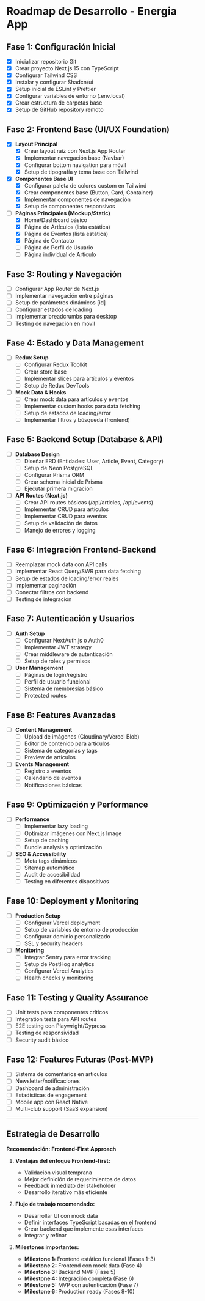 # Roadmap de Desarrollo - Energia App

## Fase 1: Configuración Inicial
- [x] Inicializar repositorio Git
- [x] Crear proyecto Next.js 15 con TypeScript
- [x] Configurar Tailwind CSS
- [x] Instalar y configurar Shadcn/ui
- [x] Setup inicial de ESLint y Prettier
- [x] Configurar variables de entorno (.env.local)
- [x] Crear estructura de carpetas base
- [x] Setup de GitHub repository remoto

## Fase 2: Frontend Base (UI/UX Foundation)
- [x] **Layout Principal**
  - [x] Crear layout raíz con Next.js App Router
  - [x] Implementar navegación base (Navbar)
  - [x] Configurar bottom navigation para móvil
  - [x] Setup de tipografía y tema base con Tailwind
  
- [x] **Componentes Base UI**
  - [x] Configurar paleta de colores custom en Tailwind
  - [x] Crear componentes base (Button, Card, Container)
  - [x] Implementar componentes de navegación
  - [x] Setup de componentes responsivos

- [ ] **Páginas Principales (Mockup/Static)**
  - [x] Home/Dashboard básico
  - [x] Página de Artículos (lista estática)
  - [x] Página de Eventos (lista estática)
  - [x] Página de Contacto
  - [ ] Página de Perfil de Usuario
  - [ ] Página individual de Artículo

## Fase 3: Routing y Navegación
- [ ] Configurar App Router de Next.js
- [ ] Implementar navegación entre páginas
- [ ] Setup de parámetros dinámicos [id]
- [ ] Configurar estados de loading
- [ ] Implementar breadcrumbs para desktop
- [ ] Testing de navegación en móvil

## Fase 4: Estado y Data Management
- [ ] **Redux Setup**
  - [ ] Configurar Redux Toolkit
  - [ ] Crear store base
  - [ ] Implementar slices para artículos y eventos
  - [ ] Setup de Redux DevTools

- [ ] **Mock Data & Hooks**
  - [ ] Crear mock data para artículos y eventos
  - [ ] Implementar custom hooks para data fetching
  - [ ] Setup de estados de loading/error
  - [ ] Implementar filtros y búsqueda (frontend)

## Fase 5: Backend Setup (Database & API)
- [ ] **Database Design**
  - [ ] Diseñar ERD (Entidades: User, Article, Event, Category)
  - [ ] Setup de Neon PostgreSQL
  - [ ] Configurar Prisma ORM
  - [ ] Crear schema inicial de Prisma
  - [ ] Ejecutar primera migración

- [ ] **API Routes (Next.js)**
  - [ ] Crear API routes básicas (/api/articles, /api/events)
  - [ ] Implementar CRUD para artículos
  - [ ] Implementar CRUD para eventos
  - [ ] Setup de validación de datos
  - [ ] Manejo de errores y logging

## Fase 6: Integración Frontend-Backend
- [ ] Reemplazar mock data con API calls
- [ ] Implementar React Query/SWR para data fetching
- [ ] Setup de estados de loading/error reales
- [ ] Implementar paginación
- [ ] Conectar filtros con backend
- [ ] Testing de integración

## Fase 7: Autenticación y Usuarios
- [ ] **Auth Setup**
  - [ ] Configurar NextAuth.js o Auth0
  - [ ] Implementar JWT strategy
  - [ ] Crear middleware de autenticación
  - [ ] Setup de roles y permisos

- [ ] **User Management**
  - [ ] Páginas de login/registro
  - [ ] Perfil de usuario funcional
  - [ ] Sistema de membresías básico
  - [ ] Protected routes

## Fase 8: Features Avanzadas
- [ ] **Content Management**
  - [ ] Upload de imágenes (Cloudinary/Vercel Blob)
  - [ ] Editor de contenido para artículos
  - [ ] Sistema de categorías y tags
  - [ ] Preview de artículos

- [ ] **Events Management**
  - [ ] Registro a eventos
  - [ ] Calendario de eventos
  - [ ] Notificaciones básicas

## Fase 9: Optimización y Performance
- [ ] **Performance**
  - [ ] Implementar lazy loading
  - [ ] Optimizar imágenes con Next.js Image
  - [ ] Setup de caching
  - [ ] Bundle analysis y optimización

- [ ] **SEO & Accessibility**
  - [ ] Meta tags dinámicos
  - [ ] Sitemap automático
  - [ ] Audit de accesibilidad
  - [ ] Testing en diferentes dispositivos

## Fase 10: Deployment y Monitoring
- [ ] **Production Setup**
  - [ ] Configurar Vercel deployment
  - [ ] Setup de variables de entorno de producción
  - [ ] Configurar dominio personalizado
  - [ ] SSL y security headers

- [ ] **Monitoring**
  - [ ] Integrar Sentry para error tracking
  - [ ] Setup de PostHog analytics
  - [ ] Configurar Vercel Analytics
  - [ ] Health checks y monitoring

## Fase 11: Testing y Quality Assurance
- [ ] Unit tests para componentes críticos
- [ ] Integration tests para API routes
- [ ] E2E testing con Playwright/Cypress
- [ ] Testing de responsividad
- [ ] Security audit básico

## Fase 12: Features Futuras (Post-MVP)
- [ ] Sistema de comentarios en artículos
- [ ] Newsletter/notificaciones
- [ ] Dashboard de administración
- [ ] Estadísticas de engagement
- [ ] Mobile app con React Native
- [ ] Multi-club support (SaaS expansion)

---

## Estrategia de Desarrollo

**Recomendación: Frontend-First Approach**

1. **Ventajas del enfoque Frontend-first:**
   - Validación visual temprana
   - Mejor definición de requerimientos de datos
   - Feedback inmediato del stakeholder
   - Desarrollo iterativo más eficiente

2. **Flujo de trabajo recomendado:**
   - Desarrollar UI con mock data
   - Definir interfaces TypeScript basadas en el frontend
   - Crear backend que implemente esas interfaces
   - Integrar y refinar

3. **Milestones importantes:**
   - **Milestone 1:** Frontend estático funcional (Fases 1-3)
   - **Milestone 2:** Frontend con mock data (Fase 4)
   - **Milestone 3:** Backend MVP (Fase 5)
   - **Milestone 4:** Integración completa (Fase 6)
   - **Milestone 5:** MVP con autenticación (Fase 7)
   - **Milestone 6:** Production ready (Fases 8-10)